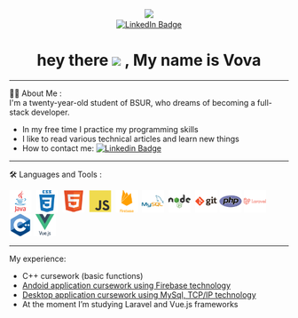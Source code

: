 <div id="header" align="center">
  <img src="https://media.giphy.com/media/bGgsc5mWoryfgKBx1u/giphy.gif?cid=790b7611of44mhgmnecin1i2283prejaov8qv7co8j0vkke2&ep=v1_gifs_search&rid=giphy.gif&ct=g" width="100"/>
</div>
<div id="badges" align='center'>
  <a href="https://www.linkedin.com/in/vladimir-gotovko-b71457312/">
    <img src="https://img.shields.io/badge/LinkedIn-blue?style=for-the-badge&logo=linkedin&logoColor=white" alt="LinkedIn Badge"/>
  </a>
</div>
<h1 align='center'>
  hey there
  <img src="https://media.giphy.com/media/hvRJCLFzcasrR4ia7z/giphy.gif" width="30px"/>
  , My name is Vova
</h1>

---

:man_technologist: About Me :
<br>I'm a twenty-year-old student of BSUR, who dreams of becoming a full-stack developer.
- In my free time I practice my programming skills
- I like to read various technical articles and learn new things
- How to contact me: [![Linkedin Badge](https://img.shields.io/badge/-Vova-blue?style=flat&logo=Linkedin&logoColor=white)](https://www.linkedin.com/in/vladimir-gotovko-b71457312/)

---

:hammer_and_wrench: Languages and Tools :
<div>
  <img src="https://github.com/devicons/devicon/blob/master/icons/java/java-original-wordmark.svg" title="Java" alt="Java" width="40" height="40"/>&nbsp;
  <img src="https://github.com/devicons/devicon/blob/master/icons/css3/css3-plain-wordmark.svg"  title="CSS3" alt="CSS" width="40" height="40"/>&nbsp;
  <img src="https://github.com/devicons/devicon/blob/master/icons/html5/html5-original.svg" title="HTML5" alt="HTML" width="40" height="40"/>&nbsp;
  <img src="https://github.com/devicons/devicon/blob/master/icons/javascript/javascript-original.svg" title="JavaScript" alt="JavaScript" width="40" height="40"/>&nbsp;
  <img src="https://github.com/devicons/devicon/blob/master/icons/firebase/firebase-plain-wordmark.svg" title="Firebase" alt="Firebase" width="40" height="40"/>&nbsp;
  <img src="https://github.com/devicons/devicon/blob/master/icons/mysql/mysql-original-wordmark.svg" title="MySQL"  alt="MySQL" width="40" height="40"/>&nbsp;
  <img src="https://github.com/devicons/devicon/blob/master/icons/nodejs/nodejs-original-wordmark.svg" title="NodeJS" alt="NodeJS" width="40" height="40"/>&nbsp;
  <img src="https://github.com/devicons/devicon/blob/master/icons/git/git-original-wordmark.svg" title="Git" **alt="Git" width="40" height="40"/>
  <img src="https://github.com/devicons/devicon/blob/master/icons/php/php-original.svg" title="Php" **alt="Php" width="40" height="40"/>
  <img src="https://github.com/devicons/devicon/blob/master/icons/laravel/laravel-line-wordmark.svg" title="Laravel" **alt="Laravel" width="40" hieght="40"/>
  <img src="https://github.com/devicons/devicon/blob/master/icons/cplusplus/cplusplus-original.svg" title="Cpp" **alt="cpp" width="40" height="40"/>
  <img src="https://github.com/devicons/devicon/blob/master/icons/vuejs/vuejs-original-wordmark.svg" title="Vue" **alt="vue" width="40" height="40"/>
</div>

---

My experience:
- С++ cursework (basic functions)
- <a href="https://github.com/vovkabaegalovkaa/android-restaraunt">Andoid application cursework using Firebase technology</a>
- <a href="https://github.com/vovkabaegalovkaa/kursWork_financeManager_TCP-IP">Desktop application cursework using MySql, TCP/IP technology</a>
- At the moment I’m studying Laravel and Vue.js frameworks



